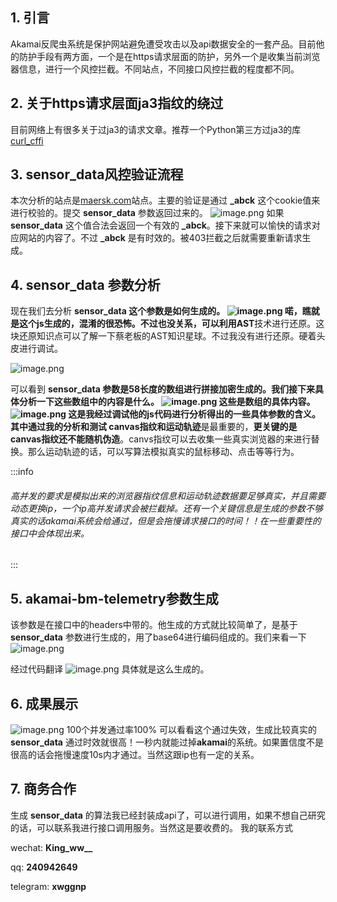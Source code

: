 
## 1. 引言
Akamai反爬虫系统是保护网站避免遭受攻击以及api数据安全的一套产品。目前他的防护手段有两方面，一个是在https请求层面的防护，另外一个是收集当前浏览器信息，进行一个风控拦截。不同站点，不同接口风控拦截的程度都不同。

## 2. 关于https请求层面ja3指纹的绕过
目前网络上有很多关于过ja3的请求文章。推荐一个Python第三方过ja3的库 [curl_cffi](https://github.com/yifeikong/curl_cffi) 

## 3. sensor_data风控验证流程
本次分析的站点是[maersk.com](https://www.maersk.com/)站点。主要的验证是通过 **_abck** 这个cookie值来进行校验的。提交 **sensor_data** 参数返回过来的。
![image.png](https://cdn.nlark.com/yuque/0/2023/png/34896050/1685808309127-afadf7a0-2646-4760-8243-6dcb9981a205.png#averageHue=%23777d85&clientId=ud24bafdf-8053-4&from=paste&height=528&id=u7a468abe&originHeight=1056&originWidth=2280&originalType=binary&ratio=2&rotation=0&showTitle=false&size=772599&status=done&style=none&taskId=u18ace2ff-0f00-4f4f-9341-e06ff92d2f1&title=&width=1140)
如果 **sensor_data** 这个值合法会返回一个有效的 **_abck**。接下来就可以愉快的请求对应网站的内容了。不过 **_abck** 是有时效的。被403拦截之后就需要重新请求生成。

## 4. sensor_data 参数分析
现在我们去分析 **sensor_data **这个参数是如何生成的。
![image.png](https://cdn.nlark.com/yuque/0/2023/png/34896050/1685808732764-3bfa0b39-494c-4465-ad1f-fa60d81ab428.png#averageHue=%23232428&clientId=ud24bafdf-8053-4&from=paste&height=669&id=u2b53119f&originHeight=1338&originWidth=2242&originalType=binary&ratio=2&rotation=0&showTitle=false&size=538240&status=done&style=none&taskId=ua2c16877-96a8-46e1-8dc5-35d0a8be7c9&title=&width=1121)
喏，瞧就是这个js生成的，混淆的很恐怖。不过也没关系，可以利用**AST**技术进行还原。这块还原知识点可以了解一下蔡老板的AST知识星球。不过我没有进行还原。硬着头皮进行调试。

![image.png](https://cdn.nlark.com/yuque/0/2023/png/34896050/1685808967444-dff2a27e-b378-44b8-b956-ec6a54f2518b.png#averageHue=%23242629&clientId=ud24bafdf-8053-4&from=paste&height=564&id=u865e9387&originHeight=1128&originWidth=1756&originalType=binary&ratio=2&rotation=0&showTitle=false&size=378413&status=done&style=none&taskId=u2ab36a67-be33-44e2-93d8-c7a587fb5c7&title=&width=878)

可以看到 **sensor_data **参数是58长度的数组进行拼接加密生成的。我们接下来具体分析一下这些数组中的内容是什么。
![image.png](https://cdn.nlark.com/yuque/0/2023/png/34896050/1685809243314-a6ab8099-112f-4ccb-a729-f912bcc393fd.png#averageHue=%23202225&clientId=ud24bafdf-8053-4&from=paste&height=832&id=u426dc28e&originHeight=1664&originWidth=1930&originalType=binary&ratio=2&rotation=0&showTitle=false&size=353497&status=done&style=none&taskId=uf7e8705c-cfbb-4c8c-8898-cd46d32cdef&title=&width=965)
这些是数组的具体内容。
![image.png](https://cdn.nlark.com/yuque/0/2023/png/34896050/1685809090261-e3dff937-bc1c-4935-a77f-9dfded1fda03.png#averageHue=%232d2d2d&clientId=ud24bafdf-8053-4&from=paste&height=509&id=u5c924a7d&originHeight=1018&originWidth=1512&originalType=binary&ratio=2&rotation=0&showTitle=false&size=387913&status=done&style=none&taskId=u5f5d738d-9f0b-4a0f-a77d-76cd3d6d941&title=&width=756)
这是我经过调试他的js代码进行分析得出的一些具体参数的含义。
其中通过我的分析和测试 **canvas**指纹和**运动轨迹**是最重要的，**更关键的是canvas指纹还不能随机伪造**。canvs指纹可以去收集一些真实浏览器的来进行替换。那么运动轨迹的话，可以写算法模拟真实的鼠标移动、点击等等行为。

:::info
###### 高并发的要求是模拟出来的浏览器指纹信息和运动轨迹数据要足够真实，并且需要动态更换ip，一个ip高并发请求会被拦截掉。还有一个关键信息是生成的参数不够真实的话akamai系统会给通过，但是会拖慢请求接口的时间！！在一些重要性的接口中会体现出来。
:::
## 5. akamai-bm-telemetry参数生成
该参数是在接口中的headers中带的。他生成的方式就比较简单了，是基于 **sensor_data** 参数进行生成的，用了base64进行编码组成的。我们来看一下
![image.png](https://cdn.nlark.com/yuque/0/2023/png/34896050/1685810544615-ef1ab010-6d7b-4375-ad49-509d6c38acff.png#averageHue=%23242629&clientId=ud24bafdf-8053-4&from=paste&height=206&id=u5ed7951e&originHeight=412&originWidth=2018&originalType=binary&ratio=2&rotation=0&showTitle=false&size=156618&status=done&style=none&taskId=u44dd2324-2b55-4c63-9fc4-eb4d28816dd&title=&width=1009)

经过代码翻译
![image.png](https://cdn.nlark.com/yuque/0/2023/png/34896050/1685810585928-04c403de-2bc8-496f-a9b5-064bfa8db473.png#averageHue=%232e2d2b&clientId=ud24bafdf-8053-4&from=paste&height=56&id=ub28593d6&originHeight=112&originWidth=1434&originalType=binary&ratio=2&rotation=0&showTitle=false&size=38021&status=done&style=none&taskId=u3ee59c0f-f7ba-46e6-a16a-1fc832a782e&title=&width=717)
具体就是这么生成的。

## 6. 成果展示
![image.png](https://cdn.nlark.com/yuque/0/2023/png/34896050/1685810646236-8a658740-246d-4f1d-98de-85cbf3f66e95.png#averageHue=%234b4949&clientId=ud24bafdf-8053-4&from=paste&height=934&id=u7dc07597&originHeight=1868&originWidth=1806&originalType=binary&ratio=2&rotation=0&showTitle=false&size=1297220&status=done&style=none&taskId=u2aa30fa7-2e49-48e3-a3d3-00c27a36c85&title=&width=903)
100个并发通过率100%
可以看看这个通过失效，生成比较真实的 **sensor_data** 通过时效就很高！一秒内就能过掉**akamai**的系统。如果置信度不是很高的话会拖慢速度10s内才通过。当然这跟ip也有一定的关系。

## 7. 商务合作
生成 **sensor_data** 的算法我已经封装成api了，可以进行调用，如果不想自己研究的话，可以联系我进行接口调用服务。当然这是要收费的。
我的联系方式 

wechat: **King_ww__**

qq: **240942649**

telegram: **xwggnp**

